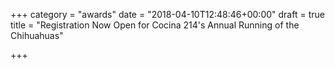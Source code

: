 +++
category = "awards"
date = "2018-04-10T12:48:46+00:00"
draft = true
title = "Registration Now Open for Cocina 214's Annual Running of the Chihuahuas"

+++
